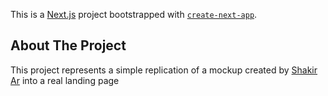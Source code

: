 This is a [Next.js](https://nextjs.org/) project bootstrapped with [`create-next-app`](https://github.com/vercel/next.js/tree/canary/packages/create-next-app).

## About The Project

<!--picture-->

This project represents a simple replication of a mockup created by [Shakir Ar](https://www.arshakir.com/project/travel-agency-landing-page-freebie) into a real landing page
